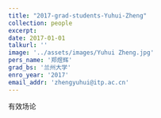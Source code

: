 ```yaml
---
title: "2017-grad-students-Yuhui-Zheng"
collection: people
excerpt: 
date: 2017-01-01
talkurl: ''
image: '../assets/images/Yuhui Zheng.jpg'
pers_name: '郑煜辉'
grad_bs: '兰州大学'
enro_year: '2017' 
email_addr: 'zhengyuhui@itp.ac.cn'
---
```


有效场论




